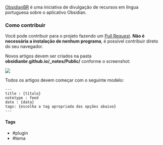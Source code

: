 <a href="https://obsidianbr.github.io">ObsidianBR</a> é uma iniciativa de divulgação de recursos em língua portuguesa sobre o aplicativo Obsidian.

### Como contribuir

Você pode contribuir para o projeto fazendo um <a href="https://docs.github.com/pt/pull-requests/collaborating-with-pull-requests/proposing-changes-to-your-work-with-pull-requests/creating-a-pull-request">Pull Request</a>. <b>Não é necessária a instalação de nenhum programa</b>, é possível contribuir direto do seu navegador.

Novos artigos devem ser criados na pasta <b>obsidianbr.github.io/_notes/Public/</b> conforme o screenshot:

<img src="https://github.com/obsidianbr/obsidianbr.github.io/blob/main/assets/img/Screen%20Shot%202021-12-12%20at%2019.52.54.png?raw=true">

Todos os artigos devem começar com o seguinte modelo:

```
---
title : {título}
notetype : feed
date : {data}
tags: {escolha a tag apropriada das opções abaixo}
---
```

#### Tags
- #plugin
- #tema
